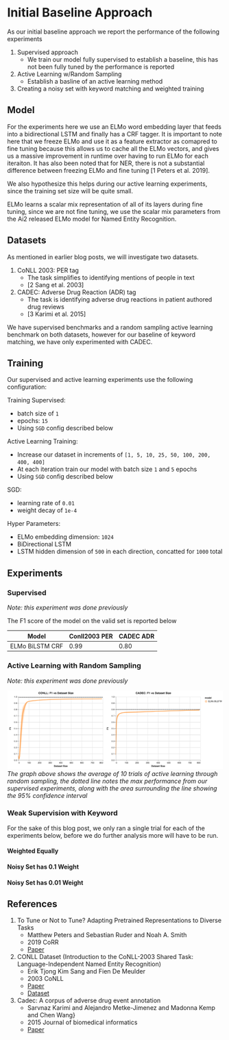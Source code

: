 # Initial Baseline Approach

As our initial baseline approach we report the performance of the following experiments

1. Supervised approach
    - We train our model fully supervised to establish a baseline, this has not been fully tuned by the performance is reported
2. Active Learning w/Random Sampling
    - Establish a basline of an active learning method
3. Creating a noisy set with keyword matching and weighted training


## Model

For the experiments here we use an ELMo word embedding layer that feeds into a bidirectional LSTM and finally has a CRF tagger. It is important to note here that we freeze ELMo and use it as a feature extractor as comapred to fine tuning because this allows us to cache all the ELMo vectors, and gives us a massive improvement in runtime over having to run ELMo for each iteraiton. It has also been noted that for NER, there is not a substantial difference between freezing ELMo and fine tuning [1 Peters et al. 2019].

We also hypothesize this helps during our active learning experiments, since the training set size will be quite small.

ELMo learns a scalar mix representation of all of its layers during fine tuning, since we are not fine tuning, we use the scalar mix parameters from the Ai2 released ELMo model for Named Entity Recognition.

## Datasets

As mentioned in earlier blog posts, we will investigate two datasets.

1. CoNLL 2003: PER tag
    - The task simplifies to identifying mentions of people in text
    - [2 Sang et al. 2003]
2. CADEC: Adverse Drug Reaction (ADR) tag
    - The task is identifying adverse drug reactions in patient authored drug reviews
    - [3 Karimi et al. 2015]

We have supervised benchmarks and a random sampling active learning benchmark on both datasets, however for our baseline of keyword matching, we have only experimented with CADEC.

## Training

Our supervised and active learning experiments use the following configuration:

Training Supervised:

- batch size of `1`
- epochs: `15`
- Using `SGD` config described below

Active Learning Training:

- Increase our dataset in increments of `[1, 5, 10, 25, 50, 100, 200, 400, 400]`
- At each iteration train our model with batch size `1` and `5` epochs
- Using `SGD` config described below

SGD:

- learning rate of `0.01`
- weight decay of `1e-4`

Hyper Parameters:

- ELMo embedding dimension: `1024`
- BiDirectional LSTM
- LSTM hidden dimension of `500` in each direction, concatted for `1000` total

## Experiments

### Supervised

*Note: this experiment was done previously*

The F1 score of the model on the valid set is reported below

| Model                   | Conll2003 PER | CADEC ADR |
|-------------------------|---------------|-------------|
| ELMo BiLSTM CRF         | 0.99           | 0.80        |


### Active Learning with Random Sampling

*Note: this experiment was done previously*

![act_rand](figures/act_rand.png)
*The graph above shows the average of 10 trials of active learning through random sampling, the dotted line notes the max performance from our supervised experiments, along with the area surrounding the line showing the 95% confidence interval*

### Weak Supervision with Keyword

For the sake of this blog post, we only ran a single trial for each of the experiments below, before we do further analysis more will have to be run.

#### Weighted Equally


#### Noisy Set has 0.1 Weight


#### Noisy Set has 0.01 Weight


## References

1. To Tune or Not to Tune? Adapting Pretrained Representations to Diverse Tasks
    - Matthew Peters and Sebastian Ruder and Noah A. Smith
    - 2019 CoRR
    - [Paper](https://arxiv.org/abs/1903.05987)
2. CONLL Dataset (Introduction to the CoNLL-2003 Shared Task: Language-Independent Named Entity Recognition)
    - Erik Tjong Kim Sang and Fien De Meulder
    - 2003 CoNLL
    - [Paper](https://arxiv.org/pdf/cs/0306050.pdf)
    - [Dataset](https://cogcomp.org/page/resource_view/81)
3. Cadec: A corpus of adverse drug event annotation
    - Sarvnaz Karimi and Alejandro Metke-Jimenez and Madonna Kemp and Chen Wang}
    - 2015 Journal of biomedical informatics
    - [Paper](https://www.ncbi.nlm.nih.gov/pubmed/25817970)